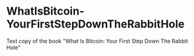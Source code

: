 # WhatIsBitcoin-YourFirstStepDownTheRabbitHole
Text copy of the book "What Is Bitcoin: Your First Step Down The Rabbit Hole"
